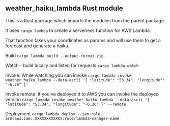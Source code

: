 ## weather_haiku_lambda Rust module

This is a Rust package which imports the modules from the parent package.

It uses `cargo lambda` to create a serverless function for AWS Lambda.

That function takes your coordinates as params and will use them to get a forecast and generate a haiku.

Build
`cargo lambda build --output-format zip`

Watch - build locally and listen for requests
`cargo lambda watch`

Invoke: While watching you can invoke
`cargo lambda invoke weather_haiku_lambda --data-ascii '{ "latitude": "53.34", "longitude": "-6.26" }' `

Invoke remote: If you've deployed it to AWS you can invoke the deployed version
`cargo lambda invoke weather_haiku_lambda --data-ascii '{ "latitude": "53.34", "longitude": "-6.26" }' --remote`

Deployment
`cargo lambda deploy --iam-role arn:aws:iam::XXXXXXXXXXXX:role/lambda-manager-name`

